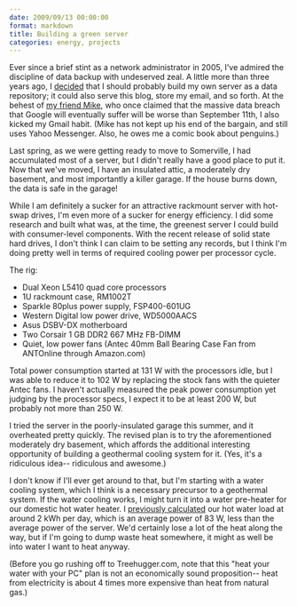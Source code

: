 ```yaml
---
date: 2009/09/13 00:00:00
format: markdown
title: Building a green server
categories: energy, projects
---
```

Ever since a brief stint as a network administrator in 2005, I've admired the discipline of data backup with undeserved zeal. A little more than three years ago, I <a href="http://pingswept.org/2006/03/29/building-my-own-secure-mail-file-and-web-server/">decided</a> that I should probably build my own server as a data repository; it could also serve this blog, store my email, and so forth. At the behest of <a href="http://www.mwgaa.com/blog/">my friend Mike</a>, who once claimed that the massive data breach that Google will eventually suffer will be worse than September 11th, I also kicked my Gmail habit. (Mike has not kept up his end of the bargain, and still uses Yahoo Messenger. Also, he owes me a comic book about penguins.)

Last spring, as we were getting ready to move to Somerville, I had accumulated most of a server, but I didn't really have a good place to put it. Now that we've moved, I have an insulated attic, a moderately dry basement, and most importantly a killer garage. If the house burns down, the data is safe in the garage!

While I am definitely a sucker for an attractive rackmount server with hot-swap drives, I'm even more of a sucker for energy efficiency. I did some research and built what was, at the time, the greenest server I could build with consumer-level components. With the recent release of solid state hard drives, I don't think I can claim to be setting any records, but I think I'm doing pretty well in terms of required cooling power per processor cycle.

The rig:

* Dual Xeon L5410 quad core processors
* 1U rackmount case, RM1002T
* Sparkle 80plus power supply, FSP400-601UG
* Western Digital low power drive, WD5000AACS
* Asus DSBV-DX motherboard
* Two Corsair 1 GB DDR2 667 MHz FB-DIMM
* Quiet, low power fans (Antec 40mm Ball Bearing Case Fan from ANTOnline through Amazon.com)

Total power consumption started at 131 W with the processors idle, but I was able to reduce it to 102 W by replacing the stock fans with the quieter Antec fans. I haven't actually measured the peak power consumption yet judging by the processor specs, I expect it to be at least 200 W, but probably not more than 250 W.

I tried the server in the poorly-insulated garage this summer, and it overheated pretty quickly. The revised plan is to try the aforementioned moderately dry basement, which affords the additional interesting opportunity of building a geothermal cooling system for it. (Yes, it's a ridiculous idea-- ridiculous and awesome.)

I don't know if I'll ever get around to that, but I'm starting with a water cooling system, which I think is a necessary precursor to a geothermal system. If the water cooling works, I might turn it into a water pre-heater for our domestic hot water heater. I <a href="http://pingswept.org/2009/07/10/drain-heat-recovery/">previously calculated</a> our hot water load at around 2 kWh per day, which is an average power of 83 W, less than the average power of the server. We'd certainly lose a lot of the heat along the way, but if I'm going to dump waste heat somewhere, it might as well be into water I want to heat anyway.

(Before you go rushing off to Treehugger.com, note that this "heat your water with your PC" plan is not an economically sound proposition-- heat from electricity is about 4 times more expensive than heat from natural gas.)
